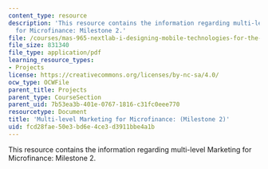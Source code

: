 ```yaml
---
content_type: resource
description: 'This resource contains the information regarding multi-level Marketing
  for Microfinance: Milestone 2.'
file: /courses/mas-965-nextlab-i-designing-mobile-technologies-for-the-next-billion-users-fall-2008/fcd28fae50e3bd6e4ce3d3911bbe4a1b_MITMAS_965F08_money_m2.pdf
file_size: 831340
file_type: application/pdf
learning_resource_types:
- Projects
license: https://creativecommons.org/licenses/by-nc-sa/4.0/
ocw_type: OCWFile
parent_title: Projects
parent_type: CourseSection
parent_uid: 7b53ea3b-401e-0767-1816-c31fc0eee770
resourcetype: Document
title: 'Multi-level Marketing for Microfinance: (Milestone 2)'
uid: fcd28fae-50e3-bd6e-4ce3-d3911bbe4a1b
---
```

This resource contains the information regarding multi-level Marketing for Microfinance: Milestone 2.